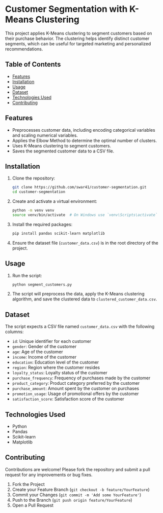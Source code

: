 # Customer Segmentation with K-Means Clustering

This project applies K-Means clustering to segment customers based on their purchase behavior. The clustering helps identify distinct customer segments, which can be useful for targeted marketing and personalized recommendations.

## Table of Contents

- [Features](#features)
- [Installation](#installation)
- [Usage](#usage)
- [Dataset](#dataset)
- [Technologies Used](#technologies-used)
- [Contributing](#contributing)


## Features

- Preprocesses customer data, including encoding categorical variables and scaling numerical variables.
- Applies the Elbow Method to determine the optimal number of clusters.
- Uses K-Means clustering to segment customers.
- Saves the segmented customer data to a CSV file.

## Installation

1. Clone the repository:

    ```bash
    git clone https://github.com/swar41/customer-segmentation.git
    cd customer-segmentation
    ```

2. Create and activate a virtual environment:

    ```bash
    python -m venv venv
    source venv/bin/activate  # On Windows use `venv\Scripts\activate`
    ```

3. Install the required packages:

    ```bash
    pip install pandas scikit-learn matplotlib
    ```

4. Ensure the dataset file (`customer_data.csv`) is in the root directory of the project.

## Usage

1. Run the script:

    ```bash
    python segment_customers.py
    ```

2. The script will preprocess the data, apply the K-Means clustering algorithm, and save the clustered data to `clustered_customer_data.csv`.

## Dataset

The script expects a CSV file named `customer_data.csv` with the following columns:

- `id`: Unique identifier for each customer
- `gender`: Gender of the customer
- `age`: Age of the customer
- `income`: Income of the customer
- `education`: Education level of the customer
- `region`: Region where the customer resides
- `loyalty_status`: Loyalty status of the customer
- `purchase_frequency`: Frequency of purchases made by the customer
- `product_category`: Product category preferred by the customer
- `purchase_amount`: Amount spent by the customer on purchases
- `promotion_usage`: Usage of promotional offers by the customer
- `satisfaction_score`: Satisfaction score of the customer

## Technologies Used

- Python
- Pandas
- Scikit-learn
- Matplotlib

## Contributing

Contributions are welcome! Please fork the repository and submit a pull request for any improvements or bug fixes.

1. Fork the Project
2. Create your Feature Branch (`git checkout -b feature/YourFeature`)
3. Commit your Changes (`git commit -m 'Add some YourFeature'`)
4. Push to the Branch (`git push origin feature/YourFeature`)
5. Open a Pull Request

